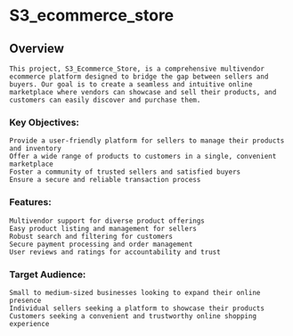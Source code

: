 # S3_ecommerce_store

## Overview
    This project, S3_Ecommerce_Store, is a comprehensive multivendor ecommerce platform designed to bridge the gap between sellers and buyers. Our goal is to create a seamless and intuitive online marketplace where vendors can showcase and sell their products, and customers can easily discover and purchase them.

### Key Objectives:
    Provide a user-friendly platform for sellers to manage their products and inventory
    Offer a wide range of products to customers in a single, convenient marketplace
    Foster a community of trusted sellers and satisfied buyers
    Ensure a secure and reliable transaction process

###    Features:
    Multivendor support for diverse product offerings
    Easy product listing and management for sellers
    Robust search and filtering for customers
    Secure payment processing and order management
    User reviews and ratings for accountability and trust

###    Target Audience:
    Small to medium-sized businesses looking to expand their online presence
    Individual sellers seeking a platform to showcase their products
    Customers seeking a convenient and trustworthy online shopping experience